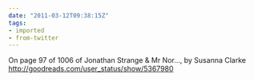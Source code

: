 ```yaml
---
date: "2011-03-12T09:38:15Z"
tags:
- imported
- from-twitter
---
```

On page 97 of 1006 of Jonathan Strange &amp; Mr Nor..., by Susanna Clarke http://goodreads.com/user_status/show/5367980
